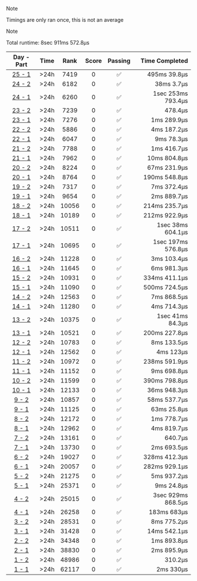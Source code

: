 > [!NOTE]
> Timings are only ran once, this is not an average

> [!NOTE]
> Total runtime: 8sec 911ms 572.8µs

|                                                Day - Part                                                |  Time   | Rank  | Score | Passing |     Time Completed |
|:--------------------------------------------------------------------------------------------------------:|:-------:|:-----:|:-----:|:-------:|-------------------:|
| [25 - 1](https://github.com/SWCreeperKing/AdventOfCode/blob/master/AdventOfCode/Solutions/2015/Day25.cs) | &gt;24h | 7419  |   0   |    ✅    |       495ms 39.8µs |
| [24 - 2](https://github.com/SWCreeperKing/AdventOfCode/blob/master/AdventOfCode/Solutions/2015/Day24.cs) | &gt;24h | 6182  |   0   |    ✅    |         38ms 3.7µs |
| [24 - 1](https://github.com/SWCreeperKing/AdventOfCode/blob/master/AdventOfCode/Solutions/2015/Day24.cs) | &gt;24h | 6260  |   0   |    ✅    | 1sec 253ms 793.4µs |
| [23 - 2](https://github.com/SWCreeperKing/AdventOfCode/blob/master/AdventOfCode/Solutions/2015/Day23.cs) | &gt;24h | 7239  |   0   |    ✅    |            478.4µs |
| [23 - 1](https://github.com/SWCreeperKing/AdventOfCode/blob/master/AdventOfCode/Solutions/2015/Day23.cs) | &gt;24h | 7276  |   0   |    ✅    |        1ms 289.9µs |
| [22 - 2](https://github.com/SWCreeperKing/AdventOfCode/blob/master/AdventOfCode/Solutions/2015/Day22.cs) | &gt;24h | 5886  |   0   |    ✅    |        4ms 187.2µs |
| [22 - 1](https://github.com/SWCreeperKing/AdventOfCode/blob/master/AdventOfCode/Solutions/2015/Day22.cs) | &gt;24h | 6047  |   0   |    ✅    |         9ms 78.3µs |
| [21 - 2](https://github.com/SWCreeperKing/AdventOfCode/blob/master/AdventOfCode/Solutions/2015/Day21.cs) | &gt;24h | 7788  |   0   |    ✅    |        1ms 416.7µs |
| [21 - 1](https://github.com/SWCreeperKing/AdventOfCode/blob/master/AdventOfCode/Solutions/2015/Day21.cs) | &gt;24h | 7962  |   0   |    ✅    |       10ms 804.8µs |
| [20 - 2](https://github.com/SWCreeperKing/AdventOfCode/blob/master/AdventOfCode/Solutions/2015/Day20.cs) | &gt;24h | 8224  |   0   |    ✅    |       67ms 231.9µs |
| [20 - 1](https://github.com/SWCreeperKing/AdventOfCode/blob/master/AdventOfCode/Solutions/2015/Day20.cs) | &gt;24h | 8764  |   0   |    ✅    |      190ms 548.8µs |
| [19 - 2](https://github.com/SWCreeperKing/AdventOfCode/blob/master/AdventOfCode/Solutions/2015/Day19.cs) | &gt;24h | 7317  |   0   |    ✅    |        7ms 372.4µs |
| [19 - 1](https://github.com/SWCreeperKing/AdventOfCode/blob/master/AdventOfCode/Solutions/2015/Day19.cs) | &gt;24h | 9654  |   0   |    ✅    |        2ms 889.7µs |
| [18 - 2](https://github.com/SWCreeperKing/AdventOfCode/blob/master/AdventOfCode/Solutions/2015/Day18.cs) | &gt;24h | 10056 |   0   |    ✅    |      214ms 235.7µs |
| [18 - 1](https://github.com/SWCreeperKing/AdventOfCode/blob/master/AdventOfCode/Solutions/2015/Day18.cs) | &gt;24h | 10189 |   0   |    ✅    |      212ms 922.9µs |
| [17 - 2](https://github.com/SWCreeperKing/AdventOfCode/blob/master/AdventOfCode/Solutions/2015/Day17.cs) | &gt;24h | 10511 |   0   |    ✅    |  1sec 38ms 604.1µs |
| [17 - 1](https://github.com/SWCreeperKing/AdventOfCode/blob/master/AdventOfCode/Solutions/2015/Day17.cs) | &gt;24h | 10695 |   0   |    ✅    | 1sec 197ms 576.8µs |
| [16 - 2](https://github.com/SWCreeperKing/AdventOfCode/blob/master/AdventOfCode/Solutions/2015/Day16.cs) | &gt;24h | 11228 |   0   |    ✅    |        3ms 103.4µs |
| [16 - 1](https://github.com/SWCreeperKing/AdventOfCode/blob/master/AdventOfCode/Solutions/2015/Day16.cs) | &gt;24h | 11645 |   0   |    ✅    |        6ms 981.3µs |
| [15 - 2](https://github.com/SWCreeperKing/AdventOfCode/blob/master/AdventOfCode/Solutions/2015/Day15.cs) | &gt;24h | 10931 |   0   |    ✅    |      334ms 411.1µs |
| [15 - 1](https://github.com/SWCreeperKing/AdventOfCode/blob/master/AdventOfCode/Solutions/2015/Day15.cs) | &gt;24h | 11090 |   0   |    ✅    |      500ms 724.5µs |
| [14 - 2](https://github.com/SWCreeperKing/AdventOfCode/blob/master/AdventOfCode/Solutions/2015/Day14.cs) | &gt;24h | 12563 |   0   |    ✅    |        7ms 868.5µs |
| [14 - 1](https://github.com/SWCreeperKing/AdventOfCode/blob/master/AdventOfCode/Solutions/2015/Day14.cs) | &gt;24h | 11280 |   0   |    ✅    |        4ms 714.3µs |
| [13 - 2](https://github.com/SWCreeperKing/AdventOfCode/blob/master/AdventOfCode/Solutions/2015/Day13.cs) | &gt;24h | 10375 |   0   |    ✅    |   1sec 41ms 84.3µs |
| [13 - 1](https://github.com/SWCreeperKing/AdventOfCode/blob/master/AdventOfCode/Solutions/2015/Day13.cs) | &gt;24h | 10521 |   0   |    ✅    |      200ms 227.8µs |
| [12 - 2](https://github.com/SWCreeperKing/AdventOfCode/blob/master/AdventOfCode/Solutions/2015/Day12.cs) | &gt;24h | 10783 |   0   |    ✅    |        8ms 133.5µs |
| [12 - 1](https://github.com/SWCreeperKing/AdventOfCode/blob/master/AdventOfCode/Solutions/2015/Day12.cs) | &gt;24h | 12562 |   0   |    ✅    |          4ms 123µs |
| [11 - 2](https://github.com/SWCreeperKing/AdventOfCode/blob/master/AdventOfCode/Solutions/2015/Day11.cs) | &gt;24h | 10972 |   0   |    ✅    |      238ms 591.9µs |
| [11 - 1](https://github.com/SWCreeperKing/AdventOfCode/blob/master/AdventOfCode/Solutions/2015/Day11.cs) | &gt;24h | 11152 |   0   |    ✅    |        9ms 698.8µs |
| [10 - 2](https://github.com/SWCreeperKing/AdventOfCode/blob/master/AdventOfCode/Solutions/2015/Day10.cs) | &gt;24h | 11599 |   0   |    ✅    |      390ms 798.8µs |
| [10 - 1](https://github.com/SWCreeperKing/AdventOfCode/blob/master/AdventOfCode/Solutions/2015/Day10.cs) | &gt;24h | 12133 |   0   |    ✅    |       36ms 948.3µs |
|  [9 - 2](https://github.com/SWCreeperKing/AdventOfCode/blob/master/AdventOfCode/Solutions/2015/Day9.cs)  | &gt;24h | 10857 |   0   |    ✅    |       58ms 537.7µs |
|  [9 - 1](https://github.com/SWCreeperKing/AdventOfCode/blob/master/AdventOfCode/Solutions/2015/Day9.cs)  | &gt;24h | 11125 |   0   |    ✅    |        63ms 25.8µs |
|  [8 - 2](https://github.com/SWCreeperKing/AdventOfCode/blob/master/AdventOfCode/Solutions/2015/Day8.cs)  | &gt;24h | 12172 |   0   |    ✅    |        1ms 778.7µs |
|  [8 - 1](https://github.com/SWCreeperKing/AdventOfCode/blob/master/AdventOfCode/Solutions/2015/Day8.cs)  | &gt;24h | 12962 |   0   |    ✅    |        4ms 819.7µs |
|  [7 - 2](https://github.com/SWCreeperKing/AdventOfCode/blob/master/AdventOfCode/Solutions/2015/Day7.cs)  | &gt;24h | 13161 |   0   |    ✅    |            640.7µs |
|  [7 - 1](https://github.com/SWCreeperKing/AdventOfCode/blob/master/AdventOfCode/Solutions/2015/Day7.cs)  | &gt;24h | 13730 |   0   |    ✅    |        2ms 693.5µs |
|  [6 - 2](https://github.com/SWCreeperKing/AdventOfCode/blob/master/AdventOfCode/Solutions/2015/Day6.cs)  | &gt;24h | 19027 |   0   |    ✅    |      328ms 412.3µs |
|  [6 - 1](https://github.com/SWCreeperKing/AdventOfCode/blob/master/AdventOfCode/Solutions/2015/Day6.cs)  | &gt;24h | 20057 |   0   |    ✅    |      282ms 929.1µs |
|  [5 - 2](https://github.com/SWCreeperKing/AdventOfCode/blob/master/AdventOfCode/Solutions/2015/Day5.cs)  | &gt;24h | 21275 |   0   |    ✅    |        5ms 937.2µs |
|  [5 - 1](https://github.com/SWCreeperKing/AdventOfCode/blob/master/AdventOfCode/Solutions/2015/Day5.cs)  | &gt;24h | 25371 |   0   |    ✅    |         9ms 24.8µs |
|  [4 - 2](https://github.com/SWCreeperKing/AdventOfCode/blob/master/AdventOfCode/Solutions/2015/Day4.cs)  | &gt;24h | 25015 |   0   |    ✅    | 3sec 929ms 868.5µs |
|  [4 - 1](https://github.com/SWCreeperKing/AdventOfCode/blob/master/AdventOfCode/Solutions/2015/Day4.cs)  | &gt;24h | 26258 |   0   |    ✅    |        183ms 683µs |
|  [3 - 2](https://github.com/SWCreeperKing/AdventOfCode/blob/master/AdventOfCode/Solutions/2015/Day3.cs)  | &gt;24h | 28531 |   0   |    ✅    |        8ms 775.2µs |
|  [3 - 1](https://github.com/SWCreeperKing/AdventOfCode/blob/master/AdventOfCode/Solutions/2015/Day3.cs)  | &gt;24h | 31428 |   0   |    ✅    |       14ms 542.1µs |
|  [2 - 2](https://github.com/SWCreeperKing/AdventOfCode/blob/master/AdventOfCode/Solutions/2015/Day2.cs)  | &gt;24h | 34348 |   0   |    ✅    |        1ms 893.8µs |
|  [2 - 1](https://github.com/SWCreeperKing/AdventOfCode/blob/master/AdventOfCode/Solutions/2015/Day2.cs)  | &gt;24h | 38830 |   0   |    ✅    |        2ms 895.9µs |
|  [1 - 2](https://github.com/SWCreeperKing/AdventOfCode/blob/master/AdventOfCode/Solutions/2015/Day1.cs)  | &gt;24h | 48986 |   0   |    ✅    |            310.2µs |
|  [1 - 1](https://github.com/SWCreeperKing/AdventOfCode/blob/master/AdventOfCode/Solutions/2015/Day1.cs)  | &gt;24h | 62117 |   0   |    ✅    |          2ms 330µs |
